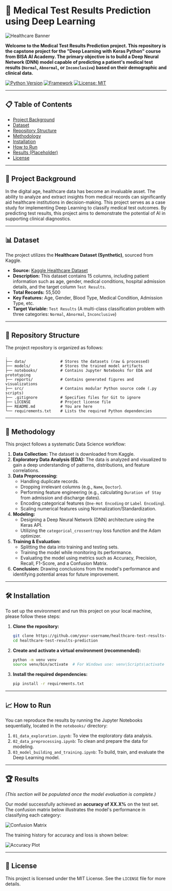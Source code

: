 # 🏥 Medical Test Results Prediction using Deep Learning

![Healthcare Banner](https://i.imgur.com/example-banner.png) <!-- Replace with a relevant banner URL, you can create one on Canva -->

**Welcome to the Medical Test Results Prediction project. This repository is the capstone project for the "Deep Learning with Keras Python" course from BISA AI Academy. The primary objective is to build a Deep Neural Network (DNN) model capable of predicting a patient's medical test results (`Normal`, `Abnormal`, or `Inconclusive`) based on their demographic and clinical data.**

[![Python Version](https://img.shields.io/badge/Python-3.9%2B-blue.svg)](https://www.python.org/downloads/)
[![Framework](https://img.shields.io/badge/Framework-TensorFlow%20/%20Keras-orange)](https://www.tensorflow.org/)
[![License: MIT](https://img.shields.io/badge/License-MIT-yellow.svg)](https://opensource.org/licenses/MIT)

---

## 📋 Table of Contents

*   [Project Background](#-project-background)
*   [Dataset](#-dataset)
*   [Repository Structure](#-repository-structure)
*   [Methodology](#-methodology)
*   [Installation](#️-installation)
*   [How to Run](#-how-to-run)
*   [Results (Placeholder)](#-results)
*   [License](#-license)

---

## 🚀 Project Background

In the digital age, healthcare data has become an invaluable asset. The ability to analyze and extract insights from medical records can significantly aid healthcare institutions in decision-making. This project serves as a case study for implementing Deep Learning to classify medical test outcomes. By predicting test results, this project aims to demonstrate the potential of AI in supporting clinical diagnostics.

---

## 📊 Dataset

The project utilizes the **Healthcare Dataset (Synthetic)**, sourced from Kaggle.

*   **Source:** [Kaggle Healthcare Dataset](https://www.kaggle.com/datasets/prasad22/healthcare-dataset/data)
*   **Description:** This dataset contains 15 columns, including patient information such as age, gender, medical conditions, hospital admission details, and the target column `Test Results`.
*   **Total Records:** 55,500
*   **Key Features:** Age, Gender, Blood Type, Medical Condition, Admission Type, etc.
*   **Target Variable:** `Test Results` (A multi-class classification problem with three categories: `Normal`, `Abnormal`, `Inconclusive`)

---

## 📂 Repository Structure

The project repository is organized as follows:

```
.
├── data/               # Stores the datasets (raw & processed)
├── models/             # Stores the trained model artifacts
├── notebooks/          # Contains Jupyter Notebooks for EDA and prototyping
├── reports/            # Contains generated figures and visualizations
├── src/                # Contains modular Python source code (.py scripts)
├── .gitignore          # Specifies files for Git to ignore
├── LICENSE             # Project license file
├── README.md           # You are here
└── requirements.txt    # Lists the required Python dependencies
```

---

## 🧠 Methodology

This project follows a systematic Data Science workflow:

1.  **Data Collection:** The dataset is downloaded from Kaggle.
2.  **Exploratory Data Analysis (EDA):** The data is analyzed and visualized to gain a deep understanding of patterns, distributions, and feature correlations.
3.  **Data Preprocessing:**
    *   Handling duplicate records.
    *   Dropping irrelevant columns (e.g., `Name`, `Doctor`).
    *   Performing feature engineering (e.g., calculating `Duration of Stay` from admission and discharge dates).
    *   Encoding categorical features (`One-Hot Encoding` or `Label Encoding`).
    *   Scaling numerical features using Normalization/Standardization.
4.  **Modeling:**
    *   Designing a Deep Neural Network (DNN) architecture using the Keras API.
    *   Utilizing the `categorical_crossentropy` loss function and the Adam optimizer.
5.  **Training & Evaluation:**
    *   Splitting the data into training and testing sets.
    *   Training the model while monitoring its performance.
    *   Evaluating the model using metrics such as Accuracy, Precision, Recall, F1-Score, and a Confusion Matrix.
6.  **Conclusion:** Drawing conclusions from the model's performance and identifying potential areas for future improvement.

---

## 🛠️ Installation

To set up the environment and run this project on your local machine, please follow these steps:

1.  **Clone the repository:**
    ```bash
    git clone https://github.com/your-username/healthcare-test-results-prediction.git
    cd healthcare-test-results-prediction
    ```

2.  **Create and activate a virtual environment (recommended):**
    ```bash
    python -m venv venv
    source venv/bin/activate  # For Windows use: venv\Scripts\activate
    ```

3.  **Install the required dependencies:**
    ```bash
    pip install -r requirements.txt
    ```

---

## 📈 How to Run

You can reproduce the results by running the Jupyter Notebooks sequentially, located in the `notebooks/` directory:

1.  `01_data_exploration.ipynb`: To view the exploratory data analysis.
2.  `02_data_preprocessing.ipynb`: To clean and prepare the data for modeling.
3.  `03_model_building_and_training.ipynb`: To build, train, and evaluate the Deep Learning model.

---

## 🏆 Results

*(This section will be populated once the model evaluation is complete.)*

Our model successfully achieved an **accuracy of XX.X%** on the test set. The confusion matrix below illustrates the model's performance in classifying each category:

![Confusion Matrix](reports/figures/confusion_matrix.png)

The training history for accuracy and loss is shown below:

![Accuracy Plot](reports/figures/accuracy_vs_epochs.png)

---

## 📜 License

This project is licensed under the MIT License. See the `LICENSE` file for more details.
